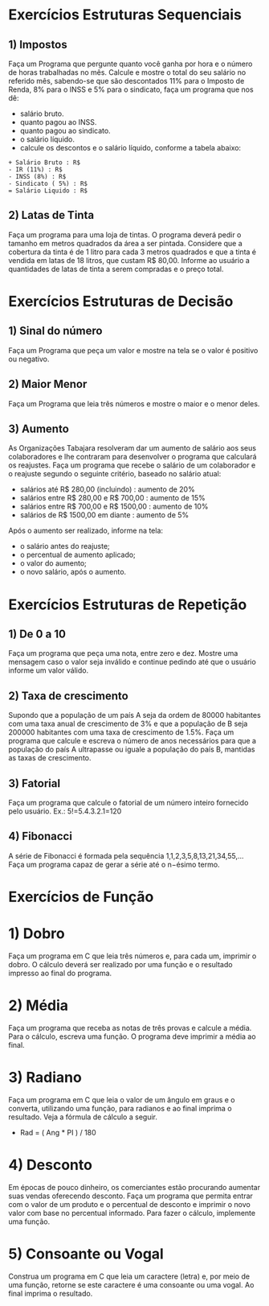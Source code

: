 # Exercícios Estruturas Sequenciais

## 1) Impostos

Faça um Programa que pergunte quanto você ganha por hora e o número de horas trabalhadas no mês. Calcule e mostre o total do seu salário no referido mês, sabendo-se que são descontados 11% para o Imposto de Renda, 8% para o INSS e 5% para o sindicato, faça um programa que nos dê: 
- salário bruto.
- quanto pagou ao INSS.
- quanto pagou ao sindicato.
- o salário líquido.
- calcule os descontos e o salário líquido, conforme a tabela abaixo:
```
+ Salário Bruto : R$
- IR (11%) : R$
- INSS (8%) : R$
- Sindicato ( 5%) : R$
= Salário Liquido : R$
```

## 2) Latas de Tinta

Faça um programa para uma loja de tintas. O programa deverá pedir o tamanho em metros quadrados da área a ser pintada. Considere que a cobertura da tinta é de 1 litro para cada 3 metros quadrados e que a tinta é vendida em latas de 18 litros, que custam R$ 80,00. Informe ao usuário a quantidades de latas de tinta a serem compradas e o preço total.

# Exercícios Estruturas de Decisão

## 1) Sinal do número

Faça um Programa que peça um valor e mostre na tela se o valor é positivo ou negativo.

## 2) Maior Menor

Faça um Programa que leia três números e mostre o maior e o menor deles.

## 3) Aumento

As Organizações Tabajara resolveram dar um aumento de salário aos seus colaboradores e lhe contraram para desenvolver o programa que calculará os reajustes.
Faça um programa que recebe o salário de um colaborador e o reajuste segundo o seguinte critério, baseado no salário atual:
- salários até R$ 280,00 (incluindo) : aumento de 20%
- salários entre R$ 280,00 e R$ 700,00 : aumento de 15%
- salários entre R$ 700,00 e R$ 1500,00 : aumento de 10%
- salários de R$ 1500,00 em diante : aumento de 5% 

Após o aumento ser realizado, informe na tela:

- o salário antes do reajuste;
- o percentual de aumento aplicado;
- o valor do aumento;
- o novo salário, após o aumento.

# Exercícios Estruturas de Repetição

## 1) De 0 a 10 

Faça um programa que peça uma nota, entre zero e dez. Mostre uma mensagem caso o valor seja inválido e continue pedindo até que o usuário informe um valor válido.

## 2) Taxa de crescimento

Supondo que a população de um país A seja da ordem de 80000 habitantes com uma taxa anual de crescimento de 3% e que a população de B seja 200000 habitantes com uma taxa de crescimento de 1.5%. Faça um programa que calcule e escreva o número de anos necessários para que a população do país A ultrapasse ou iguale a população do país B, mantidas as taxas de crescimento.

## 3) Fatorial

Faça um programa que calcule o fatorial de um número inteiro fornecido pelo usuário. Ex.: 5!=5.4.3.2.1=120

## 4) Fibonacci

A série de Fibonacci é formada pela sequência 1,1,2,3,5,8,13,21,34,55,... Faça um programa capaz de gerar a série até o n−ésimo termo.


# Exercícios de Função

# 1) Dobro

Faça um programa em C que leia três números e, para cada um, imprimir o dobro.
O cálculo deverá ser realizado por uma função e o resultado impresso ao final do
programa.

# 2) Média

Faça um programa que receba as notas de três provas e calcule a média. Para o
cálculo, escreva uma função. O programa deve imprimir a média ao final.

# 3) Radiano

Faça um programa em C que leia o valor de um ângulo em graus e o converta,
utilizando uma função, para radianos e ao final imprima o resultado. Veja a
fórmula de cálculo a seguir.

- Rad = ( Ang * PI ) / 180


# 4) Desconto

Em épocas de pouco dinheiro, os comerciantes estão procurando aumentar suas
vendas oferecendo desconto. Faça um programa que permita entrar com o valor
de um produto e o percentual de desconto e imprimir o novo valor com base no
percentual informado. Para fazer o cálculo, implemente uma função.

# 5) Consoante ou Vogal

Construa um programa em C que leia um caractere (letra) e, por meio de uma
função, retorne se este caractere é uma consoante ou uma vogal. Ao final imprima
o resultado.
